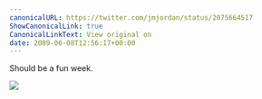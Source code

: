 ```yaml
---
canonicalURL: https://twitter.com/jmjordan/status/2075664517
ShowCanonicalLink: true
CanonicalLinkText: View original on
date: 2009-06-08T12:56:17+00:00
---
```

Should be a fun week.

![](/images/2075664517-11590951.jpg)